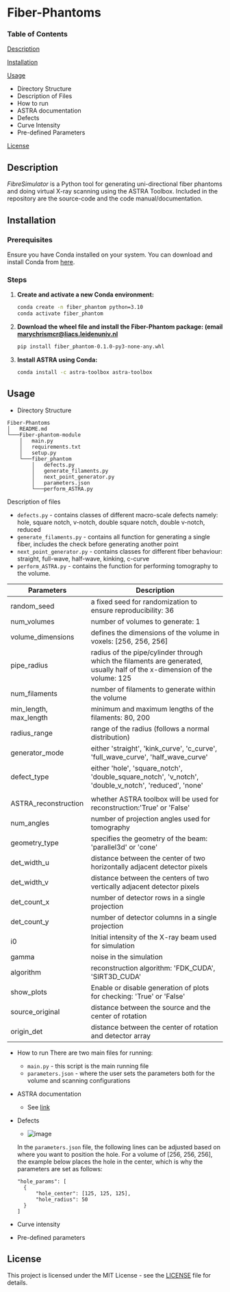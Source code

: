 # Fiber-Phantoms

### Table of Contents

[Description](https://github.com/marychrisgo/Fiber-Phantoms#description)

[Installation](https://github.com/marychrisgo/Fiber-Phantoms#installation)

[Usage](https://github.com/marychrisgo/Fiber-Phantoms#usage)
- Directory Structure
- Description of Files
- How to run
- ASTRA documentation
- Defects
- Curve Intensity
- Pre-defined Parameters

[License](https://github.com/marychrisgo/Fiber-Phantoms#license)

## Description
*FibreSimulator* is a Python tool for generating uni-directional fiber phantoms and doing virtual X-ray scanning using the ASTRA Toolbox. Included in the repository are the source-code and the code manual/documentation. 

## Installation

### Prerequisites
Ensure you have Conda installed on your system. You can download and install Conda from [here](https://docs.conda.io/en/latest/miniconda.html).

### Steps
1. **Create and activate a new Conda environment:**
    ```sh
    conda create -n fiber_phantom python=3.10
    conda activate fiber_phantom
    ```

2. **Download the wheel file and install the Fiber-Phantom package: (email marychrismcr@liacs.leidenuniv.nl**
    ```sh
    pip install fiber_phantom-0.1.0-py3-none-any.whl
    ```

3. **Install ASTRA using Conda:**
    ```sh
    conda install -c astra-toolbox astra-toolbox
    ```


## Usage

* Directory Structure
```
Fiber-Phantoms
│   README.md
└───Fiber-phantom-module
    │   main.py
    │   requirements.txt
    │   setup.py
    └───fiber_phantom
        │   defects.py
        │   generate_filaments.py
        │   next_point_generator.py
        │   parameters.json
        └───perform_ASTRA.py

```
Description of files
- `defects.py` - contains classes of different macro-scale defects namely: hole, square notch, v-notch, double square notch, double v-notch, reduced
- `generate_filaments.py` - contains all function for generating a single fiber, includes the check before generating another point
- `next_point_generator.py` - contains classes for different fiber behaviour: straight, full-wave, half-wave, kinking, c-curve
- `perform_ASTRA.py` - contains the function for performing tomography to the volume.

| **Parameters**         | **Description**                                                                                                               |
|------------------------|-------------------------------------------------------------------------------------------------------------------------------|
| random_seed            | a fixed seed for randomization to ensure reproducibility: 36                                                                  |
| num_volumes            | number of volumes to generate: 1                                                                                               |
| volume_dimensions      | defines the dimensions of the volume in voxels: [256, 256, 256]                                                               |
| pipe_radius            | radius of the pipe/cylinder through which the filaments are generated, usually half of the x-dimension of the volume: 125 |
| num_filaments          | number of filaments to generate within the volume                                                                             |
| min_length, max_length | minimum and maximum lengths of the filaments: 80, 200                                                                         |
| radius_range           | range of the radius (follows a normal distribution)                                                                           |
| generator_mode         | either 'straight', 'kink_curve', 'c_curve', 'full_wave_curve', 'half_wave_curve'                                              |
| defect_type            | either 'hole', 'square_notch', 'double_square_notch', 'v_notch', 'double_v_notch', 'reduced', 'none'                          |
|                        |                                                                                                                               |
| ASTRA_reconstruction   | whether ASTRA toolbox will be used for reconstruction:'True' or 'False'                                                      |
| num_angles             | number of projection angles used for tomography                                                                               |
| geometry_type          | specifies the geometry of the beam: 'parallel3d' or 'cone'                                                                    |
| det_width_u            | distance between the center of two horizontally adjacent detector pixels                                                      |
| det_width_v            | distance between the centers of two vertically adjacent detector pixels                                                       |
| det_count_x            | number of detector rows in a single projection                                                                                |
| det_count_y            | number of detector columns in a single projection                                                                             |
| i0                     | Initial intensity of the X-ray beam used for simulation                                                                       |
| gamma                  | noise in the simulation                                                                                                       |
| algorithm              | reconstruction algorithm: 'FDK_CUDA', 'SIRT3D_CUDA'                                                                           |
| show_plots             | Enable or disable generation of plots for checking: 'True' or 'False'                                                         |
| source_original        | distance between  the source and the center of rotation                                                                       |
| origin_det             | distance between the center of rotation and detector array                                                                      |

* How to run
  There are two main files for running:
  - `main.py` - this script is the main running file
  - `parameters.json` - where the user sets the parameters both for the volume and scanning configurations

* ASTRA documentation
  - See [link](https://astra-toolbox.com/index.html)
* Defects
  - ![image](https://github.com/user-attachments/assets/7a6811fa-e469-433c-a8b3-1afe0dd90b12)

 
  In the `parameters.json` file, the following lines can be adjusted based on where you want to position the hole. For a volume of [256, 256, 256], the example below places the hole in the center, which is why the parameters are set as follows:
  ```
  "hole_params": [
    {
        "hole_center": [125, 125, 125],
        "hole_radius": 50
    }
  ]
  ```

* Curve intensity
* Pre-defined parameters 


## License

This project is licensed under the MIT License - see the [LICENSE](LICENSE) file for details.

